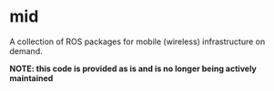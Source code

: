 # mid

A collection of ROS packages for mobile (wireless) infrastructure on demand.

**NOTE: this code is provided as is and is no longer being actively maintained**
